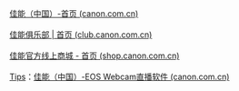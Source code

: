 <div>
<a href="https://www.canon.com.cn/">佳能（中国）-首页 (canon.com.cn)</a>
</div>
<div>
<br>
</div>
<div><a href="https://club.canon.com.cn/home.html">佳能俱乐部 | 首页 (club.canon.com.cn)</a></div>
<div>
<br>
</div>
<div>
<a href="https://shop.canon.com.cn/">佳能官方线上商城 - 首页 (shop.canon.com.cn)</a>
</div>
<div>
<br>
</div>
<div>
<a href="https://go.choong.net/Canon/webcam/index.html">Tips</a>：<a href="https://www.canon.com.cn/special/webcam/index.html">佳能（中国）-EOS Webcam直播软件 (canon.com.cn)</a>
</div>
